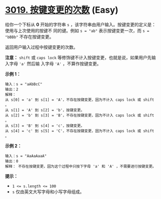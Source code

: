 # [3019. 按键变更的次数][link] (Easy)

[link]: https://leetcode.cn/contest/weekly-contest-382/problems/number-of-changing-keys/

给你一个下标从 **0** 开始的字符串 `s` ，该字符串由用户输入。按键变更的定义是：使用与上次使用的按键不
同的键。例如 `s = "ab"` 表示按键变更一次，而 `s = "bBBb"` 不存在按键变更。

返回用户输入过程中按键变更的次数。

**注意：** `shift` 或 `caps lock` 等修饰键不计入按键变更，也就是说，如果用户先输入字母 `'a'` 然后输
入字母 `'A'` ，不算作按键变更。

**示例 1：**

```
输入：s = "aAbBcC"
输出：2
解释：
从 s[0] = 'a' 到 s[1] = 'A'，不存在按键变更，因为不计入 caps lock 或 shift 。
从 s[1] = 'A' 到 s[2] = 'b'，按键变更。
从 s[2] = 'b' 到 s[3] = 'B'，不存在按键变更，因为不计入 caps lock 或 shift 。
从 s[3] = 'B' 到 s[4] = 'c'，按键变更。
从 s[4] = 'c' 到 s[5] = 'C'，不存在按键变更，因为不计入 caps lock 或 shift 。
```

**示例 2：**

```
输入：s = "AaAaAaaA"
输出：0
解释： 不存在按键变更，因为这个过程中只按下字母 'a' 和 'A' ，不需要进行按键变更。
```

**提示：**

- `1 <= s.length <= 100`
- `s` 仅由英文大写字母和小写字母组成。
